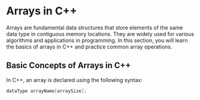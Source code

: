 # Arrays in C++

Arrays are fundamental data structures that store elements of the same data type in contiguous memory locations. They are widely used for various algorithms and applications in programming. In this section, you will learn the basics of arrays in C++ and practice common array operations.

## Basic Concepts of Arrays in C++

In C++, an array is declared using the following syntax:
```cpp
dataType arrayName[arraySize];